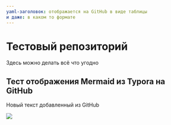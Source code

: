 ```yaml
---
yaml-заголовок: отображается на GitHub в виде таблицы
и даже: в каком то формате
---
```


# Тестовый репозиторий

Здесь можно делать всё что угодно

## Тест отображения Mermaid из Typora на GitHub

Новый текст добавленный из GitHub

[![](https://mermaid.ink/img/eyJjb2RlIjoiZ3JhcGggTFJcblxuQShIYXJkIGVkZ2UpXG5CKFJvdW5kIGVkZ2UpXG4xMijQptC10LvRjCB4KVxuQyhEZWNpc2lvbilcbkQoUmVzdWx0IG9uZSlcbkUoUmVzdWx0IHR3bylcblxuQSAtLT4gQlxuQiAtLT4gQ1xuQyAtLT4gRFxuQyAtLT4gRVxuQiAtLT4gRVxuQSAtLT4gRCIsIm1lcm1haWQiOnsidGhlbWUiOiJkZWZhdWx0In0sInVwZGF0ZUVkaXRvciI6ZmFsc2UsImF1dG9TeW5jIjp0cnVlLCJ1cGRhdGVEaWFncmFtIjpmYWxzZX0)](https://mermaid-js.github.io/mermaid-live-editor/edit#eyJjb2RlIjoiZ3JhcGggTFJcblxuQShIYXJkIGVkZ2UpXG5CKFJvdW5kIGVkZ2UpXG4xMijQptC10LvRjCB4KVxuQyhEZWNpc2lvbilcbkQoUmVzdWx0IG9uZSlcbkUoUmVzdWx0IHR3bylcblxuQSAtLT4gQlxuQiAtLT4gQ1xuQyAtLT4gRFxuQyAtLT4gRVxuQiAtLT4gRVxuQSAtLT4gRCIsIm1lcm1haWQiOiJ7XG4gIFwidGhlbWVcIjogXCJkZWZhdWx0XCJcbn0iLCJ1cGRhdGVFZGl0b3IiOmZhbHNlLCJhdXRvU3luYyI6dHJ1ZSwidXBkYXRlRGlhZ3JhbSI6ZmFsc2V9)

